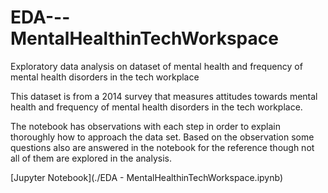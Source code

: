 # EDA---MentalHealthinTechWorkspace
Exploratory data analysis on dataset of mental health and frequency of mental health disorders in the tech workplace

This dataset is from a 2014 survey that measures attitudes towards mental health and frequency of mental health disorders in the tech workplace.

The notebook has observations with each step in order to explain thoroughly how to approach the data set. Based on the observation some questions also are answered in the notebook for the reference though not all of them are explored in the analysis.

[Jupyter Notebook](./EDA - MentalHealthinTechWorkspace.ipynb)
